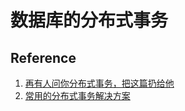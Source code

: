 # 数据库的分布式事务

## Reference

1. [再有人问你分布式事务，把这篇扔给他](https://juejin.im/post/5b5a0bf9f265da0f6523913b)
2. [常用的分布式事务解决方案](https://juejin.im/post/5aa3c7736fb9a028bb189bca)
